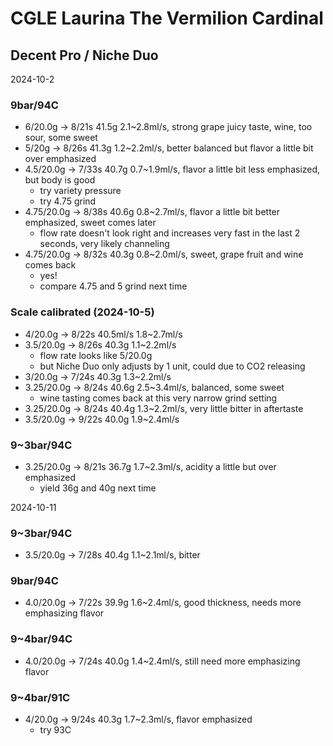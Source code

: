 # CGLE Laurina The Vermilion Cardinal

## Decent Pro / Niche Duo

2024-10-2

### 9bar/94C

- 6/20.0g -> 8/21s 41.5g 2.1\~2.8ml/s, strong grape juicy taste, wine, too sour, some sweet
- 5/20g -> 8/26s 41.3g 1.2\~2.2ml/s, better balanced but flavor a little bit over emphasized
- 4.5/20.0g -> 7/33s 40.7g 0.7\~1.9ml/s, flavor a little bit less emphasized, but body is good
  - try variety pressure
  - try 4.75 grind
- 4.75/20.0g -> 8/38s 40.6g 0.8\~2.7ml/s, flavor a little bit better emphasized, sweet comes later
  - flow rate doesn't look right and increases very fast in the last 2 seconds, very likely channeling
- 4.75/20.0g -> 8/32s 40.3g 0.8\~2.0ml/s, sweet, grape fruit and wine comes back
  - yes!
  - compare 4.75 and 5 grind next time

### Scale calibrated (2024-10-5)

- 4/20.0g -> 8/22s 40.5ml/s 1.8\~2.7ml/s
- 3.5/20.0g -> 8/26s 40.3g 1.1\~2.2ml/s
  - flow rate looks like 5/20.0g
  - but Niche Duo only adjusts by 1 unit, could due to CO2 releasing
- 3/20.0g -> 7/24s 40.3g 1.3\~2.2ml/s
- 3.25/20.0g -> 8/24s 40.6g 2.5\~3.4ml/s, balanced, some sweet
  - wine tasting comes back at this very narrow grind setting
- 3.25/20.0g -> 8/24s 40.4g 1.3\~2.2ml/s, very little bitter in aftertaste
- 3.5/20.0g -> 9/22s 40.0g 1.9\~2.4ml/s

### 9~3bar/94C

- 3.25/20.0g -> 8/21s 36.7g 1.7\~2.3ml/s, acidity a little but over emphasized
  - yield 36g and 40g next time

2024-10-11

### 9~3bar/94C

- 3.5/20.0g -> 7/28s 40.4g 1.1\~2.1ml/s, bitter

### 9bar/94C

- 4.0/20.0g -> 7/22s 39.9g 1.6\~2.4ml/s, good thickness, needs more emphasizing flavor

### 9~4bar/94C

- 4.0/20.0g -> 7/24s 40.0g 1.4\~2.4ml/s, still need more emphasizing flavor

### 9~4bar/91C

- 4/20.0g -> 9/24s 40.3g 1.7\~2.3ml/s, flavor emphasized
  - try 93C
